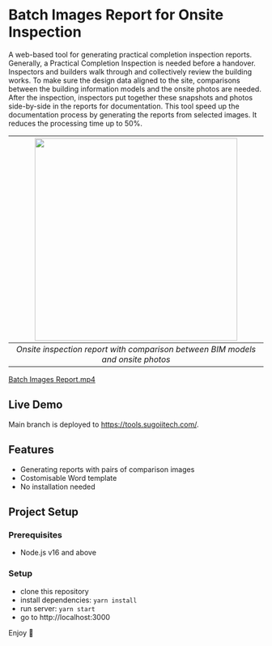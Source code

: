 # Batch Images Report for Onsite Inspection
A web-based tool for generating practical completion inspection reports. Generally, a Practical Completion Inspection is needed before a handover. Inspectors and builders walk through and collectively review the building works. To make sure the design data aligned to the site, comparisons between the building information models and the onsite photos are needed. After the inspection, inspectors put together these snapshots and photos side-by-side in the reports for documentation. This tool speed up the documentation process by generating the reports from selected images. It reduces the processing time up to 50%.

| <img src="https://user-images.githubusercontent.com/119405090/218248511-73c44892-79d2-44fa-a7f3-997c5c7b666a.jpg" width="400"/> | 
|:--:| 
| *Onsite inspection report with comparison between BIM models and onsite photos* |

[Batch Images Report.mp4](https://user-images.githubusercontent.com/119405090/218248111-7bbe60b0-bc40-4d81-9e15-0cb8d7da9278.mp4)

## Live Demo
Main branch is deployed to https://tools.sugoiitech.com/.

## Features
- Generating reports with pairs of comparison images
- Costomisable Word template
- No installation needed

## Project Setup
### Prerequisites
- Node.js v16 and above

### Setup
- clone this repository
- install dependencies: `yarn install`
- run server: `yarn start`
- go to http://localhost:3000

Enjoy :metal:
